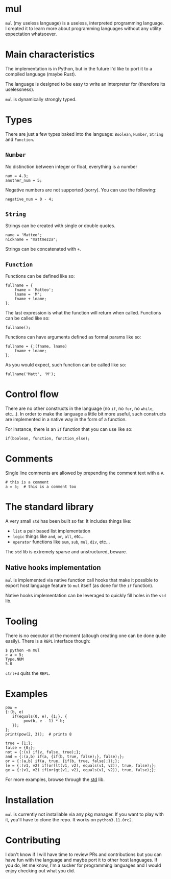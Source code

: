 mul
===

`mul` (my useless language) is a useless, interpreted programming language. 
I created it to learn more about programming languages without any 
utility expectation whatsoever.

# Main characteristics

The implementation is in Python, but in the future I'd like to port it to 
a compiled language (maybe Rust).

The language is designed to be easy to write an interpreter for (therefore 
its uselessness).

`mul` is dynamically strongly typed.


# Types

There are just a few types baked into the language: `Boolean`, `Number`, `String` and `Function`.

## `Number`

No distinction between integer or float, everything is a number
```
num = 4.3;
another_num = 5;
```

Negative numbers are not supported (sorry). You can use the following:
```
negative_num = 0 - 4;
```

## `String`

Strings can be created with single or double quotes.

```
name = 'Matteo';
nickname = "mattmezza";
```

Strings can be concatenated with `+`.

## `Function`

Functions can be defined like so:
```
fullname = {
    fname = 'Matteo';
    lname = 'M';
    fname + lname;
};
```

The last expression is what the function will return when called. 
Functions can be called like so:
```
fullname();
```

Functions can have arguments defined as formal params like so:

```
fullname = {:(fname, lname)
    fname + lname;
};
```

As you would expect, such function can be called like so:
```
fullname('Matt', 'M');
```

# Control flow

There are no other constructs in the language (no `if`, no `for`, no `while`, 
etc...). In order to make the language a little bit more useful, such 
constructs are implemented in a native way in the form of a function.

For instance, there is an `if` function that you can use like so:
```
if(boolean, function, function_else);
```

# Comments

Single line comments are allowed by prepending the comment text with a `#`.

```
# this is a comment
a = 5;  # this is a comment too
```

# The standard library

A very small `std` has been built so far. It includes things like:

- `list` a pair based list implementation
- `logic` things like `and`, `or`, `all`, etc...
- `operator` functions like `sum`, `sub`, `mul`, `div`, etc...

The `std` lib is extremely sparse and unstructured, beware.


## Native hooks implementation

`mul` is implemented via native function call hooks that make it possible to 
export host language feature to `mul` itself (as done for the `if` function).

Native hooks implementation can be leveraged to quickly fill holes in the 
`std` lib.


# Tooling

There is no executor at the moment (altough creating one can be done quite 
easily). There is a `REPL` interface though:

```
$ python -m mul
> a = 5;
Type.NUM
5.0
```

`ctrl+d` quits the `REPL`.


# Examples

```
pow =
{:(b, e)
   if(equals(0, e), {1;}, {
        pow(b, e - 1) * b;
   });
};
print(pow(2, 3));  # prints 8
```

```
true = {1;};
false = {0;};
not = {:(v) if(v, false, true);};
and = {:(a,b) if(a, {if(b, true, false);}, false);};
or = {:(a,b) if(a, true, {if(b, true, false);});};
le = {:(v1, v2) if(or(lt(v1, v2), equals(v1, v2)), true, false);};
ge = {:(v1, v2) if(or(gt(v1, v2), equals(v1, v2)), true, false);};
```

For more examples, browse through the [std](https://github.com/mattmezza/mul/tree/main/std) lib.


# Installation

`mul` is currently not installable via any pkg manager. If you want to play 
with it, you'll have to clone the repo. It works on `python3.11.0rc2`.


# Contributing

I don't know if I will have time to review PRs and contributions but you can 
have fun with the language and maybe port it to other host languages. If you 
do, let me know, I'm a sucker for programming languages and I would enjoy 
checking out what you did.
